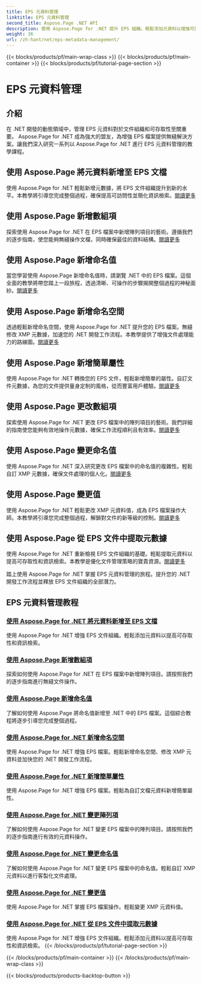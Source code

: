 ```yaml
---
title: EPS 元資料管理
linktitle: EPS 元資料管理
second_title: Aspose.Page .NET API
description: 使用 Aspose.Page for .NET 提升 EPS 組織。輕鬆添加元資料以增強可訪問性。探索 EPS 元資料管理教學。
weight: 36
url: /zh-hant/net/eps-metadata-management/
---
```


{{< blocks/products/pf/main-wrap-class >}}
{{< blocks/products/pf/main-container >}}
{{< blocks/products/pf/tutorial-page-section >}}

# EPS 元資料管理


## 介紹

在 .NET 開發的動態領域中，管理 EPS 元資料對於文件組織和可存取性至關重要。 Aspose.Page for .NET 成為強大的盟友，為增強 EPS 檔案提供無縫解決方案。讓我們深入研究一系列以 Aspose.Page for .NET 進行 EPS 元資料管理的教學課程。

## 使用 Aspose.Page 將元資料新增至 EPS 文檔
使用 Aspose.Page for .NET 輕鬆新增元數據，將 EPS 文件組織提升到新的水平。本教學將引導您完成整個過程，確保提高可訪問性並簡化資訊檢索。[閱讀更多](./add-metadata-to-eps-document/)

## 使用 Aspose.Page 新增數組項
探索使用 Aspose.Page for .NET 在 EPS 檔案中新增陣列項目的藝術。遵循我們的逐步指南，使您能夠無縫操作文檔，同時確保最佳的資料結構。[閱讀更多](./modify-eps-metadata-add-array-items/)

## 使用 Aspose.Page 新增命名值
當您學習使用 Aspose.Page 新增命名值時，請瀏覽 .NET 中的 EPS 檔案。這個全面的教學將帶您踏上一段旅程，透過清晰、可操作的步驟揭開整個過程的神秘面紗。[閱讀更多](./modify-eps-metadata-add-named-value/)

## 使用 Aspose.Page 新增命名空間
透過輕鬆新增命名空間，使用 Aspose.Page for .NET 提升您的 EPS 檔案。無縫修改 XMP 元數據，加速您的 .NET 開發工作流程。本教學提供了增強文件處理能力的路線圖。[閱讀更多](./modify-eps-metadata-add-namespace/)

## 使用 Aspose.Page 新增簡單屬性
使用 Aspose.Page for .NET 轉換您的 EPS 文件，輕鬆新增簡單的屬性。自訂文件元數據，為您的文件提供量身定制的風格，從而豐富用戶體驗。[閱讀更多](./modify-eps-metadata-add-simple-properties/)

## 使用 Aspose.Page 更改數組項
探索使用 Aspose.Page for .NET 更改 EPS 檔案中的陣列項目的藝術。我們詳細的指南使您能夠有效地操作元數據，確保工作流程順利且有效率。[閱讀更多](./modify-eps-metadata-change-array-items/)

## 使用 Aspose.Page 變更命名值
使用 Aspose.Page for .NET 深入研究更改 EPS 檔案中的命名值的複雜性。輕鬆自訂 XMP 元數據，確保文件處理的個人化。[閱讀更多](./modify-eps-metadata-change-named-value/)

## 使用 Aspose.Page 變更值
使用 Aspose.Page for .NET 輕鬆更改 XMP 元資料值，成為 EPS 檔案操作大師。本教學將引導您完成整個過程，解鎖對文件的新等級的控制。[閱讀更多](./modify-eps-metadata-change-values/)

## 使用 Aspose.Page 從 EPS 文件中提取元數據
使用 Aspose.Page for .NET 重新檢視 EPS 文件組織的基礎。輕鬆提取元資料以提高可存取性和資訊檢索。本教學是優化文件管理策略的寶貴資源。[閱讀更多](./extract-metadata-from-eps-document/)

踏上使用 Aspose.Page for .NET 掌握 EPS 元資料管理的旅程。提升您的 .NET 開發工作流程並釋放 EPS 文件組織的全部潛力。
## EPS 元資料管理教程
### [使用 Aspose.Page for .NET 將元資料新增至 EPS 文檔](./add-metadata-to-eps-document/)
使用 Aspose.Page for .NET 增強 EPS 文件組織。輕鬆添加元資料以提高可存取性和資訊檢索。
### [使用 Aspose.Page 新增數組項](./modify-eps-metadata-add-array-items/)
探索如何使用 Aspose.Page for .NET 在 EPS 檔案中新增陣列項目。請按照我們的逐步指南進行無縫文件操作。
### [使用 Aspose.Page 新增命名值](./modify-eps-metadata-add-named-value/)
了解如何使用 Aspose.Page 將命名值新增至 .NET 中的 EPS 檔案。這個綜合教程將逐步引導您完成整個過程。
### [使用 Aspose.Page for .NET 新增命名空間](./modify-eps-metadata-add-namespace/)
使用 Aspose.Page for .NET 增強 EPS 檔案。輕鬆新增命名空間、修改 XMP 元資料並加快您的 .NET 開發工作流程。
### [使用 Aspose.Page for .NET 新增簡單屬性](./modify-eps-metadata-add-simple-properties/)
使用 Aspose.Page for .NET 增強 EPS 檔案。輕鬆為自訂文檔元資料新增簡單屬性。
### [使用 Aspose.Page for .NET 變更陣列項](./modify-eps-metadata-change-array-items/)
了解如何使用 Aspose.Page for .NET 變更 EPS 檔案中的陣列項目。請按照我們的逐步指南進行有效的元資料操作。
### [使用 Aspose.Page for .NET 變更命名值](./modify-eps-metadata-change-named-value/)
了解如何使用 Aspose.Page for .NET 變更 EPS 檔案中的命名值。輕鬆自訂 XMP 元資料以進行客製化文件處理。
### [使用 Aspose.Page for .NET 變更值](./modify-eps-metadata-change-values/)
使用 Aspose.Page for .NET 掌握 EPS 檔案操作。輕鬆變更 XMP 元資料值。
### [使用 Aspose.Page for .NET 從 EPS 文件中提取元數據](./extract-metadata-from-eps-document/)
使用 Aspose.Page for .NET 增強 EPS 文件組織。輕鬆添加元資料以提高可存取性和資訊檢索。
{{< /blocks/products/pf/tutorial-page-section >}}

{{< /blocks/products/pf/main-container >}}
{{< /blocks/products/pf/main-wrap-class >}}

{{< blocks/products/products-backtop-button >}}
